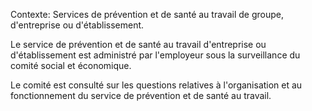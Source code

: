 Contexte: Services de prévention et de santé au travail de groupe, d'entreprise ou d'établissement.

Le service de prévention et de santé au travail d'entreprise ou d'établissement est administré par l'employeur sous la surveillance du comité social et économique.

Le comité est consulté sur les questions relatives à l'organisation et au fonctionnement du service de prévention et de santé au travail.